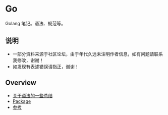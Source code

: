 # Go
Golang 笔记。语法、规范等。

## 说明

- 一部分资料来源于社区论坛，由于年代久远未注明作者信息，如有问题请联系我修改，谢谢！
- 如发现有表述错误请指正，谢谢！

## Overview

- [关于语法的一些总结](https://github.com/AaronWharton/Go/tree/master/src/res/grammar)
- [Package](https://github.com/AaronWharton/Go/tree/master/src/res/packages)
- [参考](https://github.com/AaronWharton/Go/tree/master/src/res/reference)
